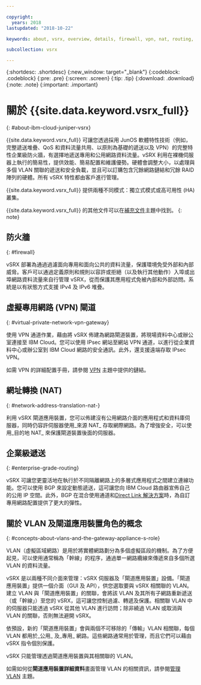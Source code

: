 ```yaml
---

copyright:
  years: 2018
lastupdated: "2018-10-22"

keywords: about, vsrx, overview, details, firewall, vpn, nat, routing, vlan

subcollection: vsrx

---
```


{:shortdesc: .shortdesc}
{:new_window: target="_blank"}
{:codeblock: .codeblock}
{:pre: .pre}
{:screen: .screen}
{:tip: .tip}
{:download: .download}
{:note: .note}
{:important: .important}

# 關於 {{site.data.keyword.vsrx_full}}
{: #about-ibm-cloud-juniper-vsrx}

{{site.data.keyword.vsrx_full}} 可讓您透過採用 JunOS 軟體特性技術（例如，完整遞送堆疊、QoS 和資料流量共用、以原則為基礎的遞送以及 VPN）的完整特性企業級防火牆，有選擇地遞送專用和公用網路資料流量。vSRX 利用在裸機伺服器上執行的簡易性，提供效能、簡易配置和維護優勢。硬體會調整大小，以處理與多個 VLAN 關聯的遞送和安全負載，並且可以訂購包含冗餘網路鏈結和冗餘 RAID 陣列的硬體。所有 vSRX 特性都由客戶進行管理。

{{site.data.keyword.vsrx_full}} 提供兩種不同模式：獨立式模式或高可用性 (HA) 叢集。

{{site.data.keyword.vsrx_full}} 的其他文件可以在[補充文件](/docs/infrastructure/vsrx?topic=vsrx-supplemental-ibm-cloud-juniper-vsrx-documentation)主題中找到。
{: note}

## 防火牆
{: #firewall}

vSRX 部署為通過過濾面向專用和面向公共的資料流量，保護環境免受外部和內部威脅。客戶可以通過定義原則和規則以容許或拒絕（以及執行其他動作）入埠或出埠網路資料流量來自行管理 vSRX，從而保護其應用程式免被內部和外部訪問。系統是以有狀態方式支援 IPv4 及 IPv6 堆疊。

## 虛擬專用網路 (VPN) 閘道
{: #virtual-private-network-vpn-gateway}

使用 VPN 通道作業，藉由將 vSRX 佈建為網路閘道裝置，將現場資料中心或辦公室連接至 IBM Cloud。您可以使用 IPsec 網站至網站 VPN 通道，以進行從企業資料中心或辦公室到 IBM Cloud 網路的安全通訊。此外，還支援遠端存取 IPsec VPN。

如需 VPN 的詳細配置手冊，請參閱 [VPN](/docs/infrastructure/vsrx?topic=vsrx-working-with-vpn#working-with-vpn) 主題中提供的鏈結。

## 網址轉換 (NAT)
{: #network-address-translation-nat-}

利用 vSRX 閘道應用裝置，您可以佈建沒有公用網路介面的應用程式和資料庫伺服器，同時仍容許伺服器使用_來源 NAT_ 存取網際網路。為了增強安全，可以使用_目的地 NAT_ 來保護閘道裝置後面的伺服器。

## 企業級遞送
{: #enterprise-grade-routing}

vSRX 可讓您更靈活地在執行於不同隔離網路上的多層式應用程式之間建立連線功能。您可以使用 BGP 來設定動態遞送，這可讓您向 IBM Cloud 路由器宣佈自己的公用 IP 空間。此外，BGP 在混合使用通道和[Direct Link 解決方案](/docs/infrastructure/direct-link?topic=direct-link-overview-of-direct-link-offerings#overview-of-direct-link-offerings)時，為自訂專用網路配置提供了更大的彈性。

## 關於 VLAN 及閘道應用裝置角色的概念
{: #concepts-about-vlans-and-the-gateway-appliance-s-role}

VLAN（虛擬區域網路）是用於將實體網路劃分為多個虛擬區段的機制。為了方便起見，可以使用通常稱為「幹線」的程序，通過單一網路纜線來傳遞來自多個所選 VLAN 的資料流量。

vSRX 是以兩種不同介面來管理：vSRX 伺服器及「閘道應用裝置」設備。「閘道應用裝置」提供一個介面（GUI 及 API），供您選取要與 vSRX 相關聯的 VLAN。建立 VLAN 與「閘道應用裝置」的關聯，會將該 VLAN 及其所有子網路重新遞送（或「幹線」）至您的 vSRX，這可讓您控制過濾、轉遞及保護。相關聯 VLAN 中的伺服器只能透過 vSRX 從其他 VLAN 進行訪問；除非繞過 VLAN 或取消與 VLAN 的關聯，否則無法避開 vSRX。

依預設，新的「閘道應用裝置」會與兩個不可移除的「傳輸」VLAN 相關聯，每個 VLAN 都用於_公用_ 及_專用_ 網路。這些網路通常用於管理，而且它們可以藉由 vSRX 指令個別保護。

vSRX 只能管理透過閘道應用裝置與其相關聯的 VLAN。

如需如何從**閘道應用裝置詳細資料**畫面管理 VLAN 的相關資訊，請參閱[管理 VLAN](/docs/infrastructure/vsrx?topic=vsrx-managing-ibm-vlans) 主題。
